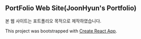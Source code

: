 
## PortFolio Web Site(JoonHyun's Portfolio)
본 웹 사이트는 포트폴리오 목적으로 제작하였습니다.

This project was bootstrapped with [Create React App](https://github.com/facebook/create-react-app).
